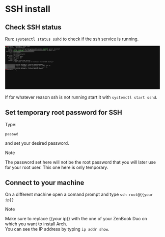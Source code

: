 # SSH install

## Check SSH status

Run: `systemctl status sshd` to check if the ssh service is running.

![ssh active](assets/ssh_install/ssh_active.png)

If for whatever reason ssh is not running start it with `systemctl start sshd`.

## Set temporary root password for SSH

Type:

```shell
passwd
```

and set your desired password.

> [!NOTE]
> The password set here will not be the root password that you will later use for your root user. This one here is only temporary.

## Connect to your machine

On a different machine open a comand prompt and type `ssh root@{{your ip}}`

> [!NOTE]
> Make sure to replace {{your ip}} with the one of your ZenBook Duo on which you want to install Arch. <br>
> You can see the IP address by typing `ip addr show`.